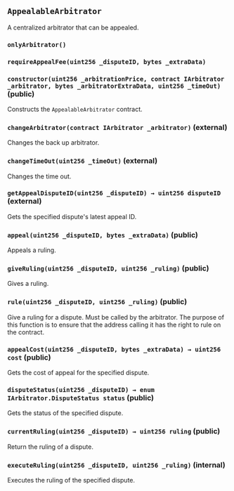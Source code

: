 ## `AppealableArbitrator`



A centralized arbitrator that can be appealed.

### `onlyArbitrator()`





### `requireAppealFee(uint256 _disputeID, bytes _extraData)`






### `constructor(uint256 _arbitrationPrice, contract IArbitrator _arbitrator, bytes _arbitratorExtraData, uint256 _timeOut)` (public)



Constructs the `AppealableArbitrator` contract.


### `changeArbitrator(contract IArbitrator _arbitrator)` (external)



Changes the back up arbitrator.


### `changeTimeOut(uint256 _timeOut)` (external)



Changes the time out.


### `getAppealDisputeID(uint256 _disputeID) → uint256 disputeID` (external)



Gets the specified dispute's latest appeal ID.


### `appeal(uint256 _disputeID, bytes _extraData)` (public)



Appeals a ruling.


### `giveRuling(uint256 _disputeID, uint256 _ruling)` (public)



Gives a ruling.


### `rule(uint256 _disputeID, uint256 _ruling)` (public)



Give a ruling for a dispute. Must be called by the arbitrator.
The purpose of this function is to ensure that the address calling it has the right to rule on the contract.


### `appealCost(uint256 _disputeID, bytes _extraData) → uint256 cost` (public)



Gets the cost of appeal for the specified dispute.


### `disputeStatus(uint256 _disputeID) → enum IArbitrator.DisputeStatus status` (public)



Gets the status of the specified dispute.


### `currentRuling(uint256 _disputeID) → uint256 ruling` (public)



Return the ruling of a dispute.


### `executeRuling(uint256 _disputeID, uint256 _ruling)` (internal)



Executes the ruling of the specified dispute.



